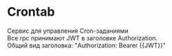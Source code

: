 # Crontab
Сервис для управления Cron-заданиями  
Все rpc принимают JWT в заголовке Authorization.  
Общий вид заголовка: "Authorization: Bearer {{JWT}}"
